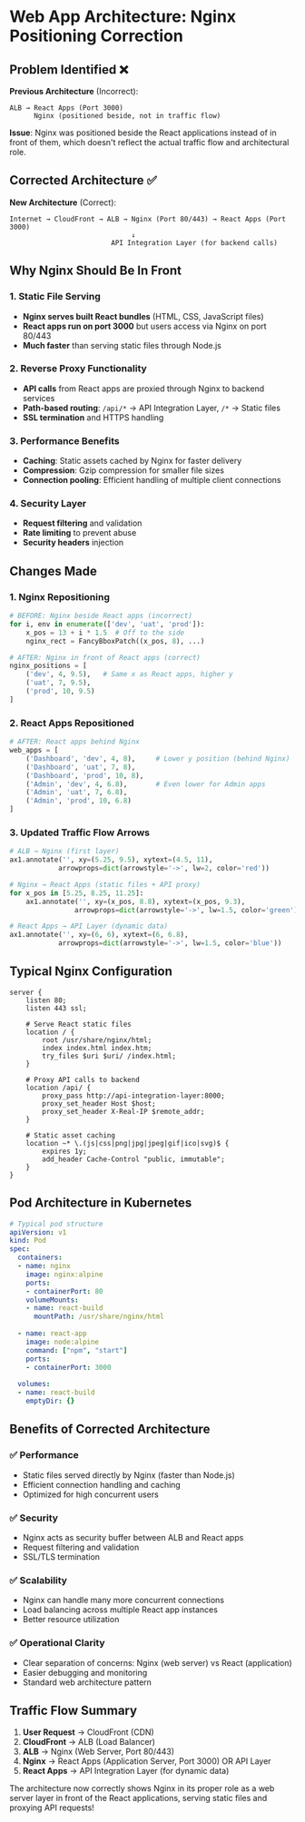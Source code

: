 # Web App Architecture: Nginx Positioning Correction

## Problem Identified ❌

**Previous Architecture** (Incorrect):
```
ALB → React Apps (Port 3000)
      Nginx (positioned beside, not in traffic flow)
```

**Issue**: Nginx was positioned beside the React applications instead of in front of them, which doesn't reflect the actual traffic flow and architectural role.

## Corrected Architecture ✅

**New Architecture** (Correct):
```
Internet → CloudFront → ALB → Nginx (Port 80/443) → React Apps (Port 3000)
                              ↓
                         API Integration Layer (for backend calls)
```

## Why Nginx Should Be In Front

### **1. Static File Serving**
- **Nginx serves built React bundles** (HTML, CSS, JavaScript files)
- **React apps run on port 3000** but users access via Nginx on port 80/443
- **Much faster** than serving static files through Node.js

### **2. Reverse Proxy Functionality**
- **API calls** from React apps are proxied through Nginx to backend services
- **Path-based routing**: `/api/*` → API Integration Layer, `/*` → Static files
- **SSL termination** and HTTPS handling

### **3. Performance Benefits**
- **Caching**: Static assets cached by Nginx for faster delivery
- **Compression**: Gzip compression for smaller file sizes
- **Connection pooling**: Efficient handling of multiple client connections

### **4. Security Layer**
- **Request filtering** and validation
- **Rate limiting** to prevent abuse
- **Security headers** injection

## Changes Made

### **1. Nginx Repositioning**
```python
# BEFORE: Nginx beside React apps (incorrect)
for i, env in enumerate(['dev', 'uat', 'prod']):
    x_pos = 13 + i * 1.5  # Off to the side
    nginx_rect = FancyBboxPatch((x_pos, 8), ...)

# AFTER: Nginx in front of React apps (correct)
nginx_positions = [
    ('dev', 4, 9.5),   # Same x as React apps, higher y
    ('uat', 7, 9.5), 
    ('prod', 10, 9.5)
]
```

### **2. React Apps Repositioned**
```python
# AFTER: React apps behind Nginx
web_apps = [
    ('Dashboard', 'dev', 4, 8),     # Lower y position (behind Nginx)
    ('Dashboard', 'uat', 7, 8), 
    ('Dashboard', 'prod', 10, 8),
    ('Admin', 'dev', 4, 6.8),       # Even lower for Admin apps
    ('Admin', 'uat', 7, 6.8),
    ('Admin', 'prod', 10, 6.8)
]
```

### **3. Updated Traffic Flow Arrows**
```python
# ALB → Nginx (first layer)
ax1.annotate('', xy=(5.25, 9.5), xytext=(4.5, 11),
            arrowprops=dict(arrowstyle='->', lw=2, color='red'))

# Nginx → React Apps (static files + API proxy)
for x_pos in [5.25, 8.25, 11.25]:
    ax1.annotate('', xy=(x_pos, 8.8), xytext=(x_pos, 9.3),
                arrowprops=dict(arrowstyle='->', lw=1.5, color='green'))

# React Apps → API Layer (dynamic data)
ax1.annotate('', xy=(6, 6), xytext=(6, 6.8),
            arrowprops=dict(arrowstyle='->', lw=1.5, color='blue'))
```

## Typical Nginx Configuration

```nginx
server {
    listen 80;
    listen 443 ssl;
    
    # Serve React static files
    location / {
        root /usr/share/nginx/html;
        index index.html index.htm;
        try_files $uri $uri/ /index.html;
    }
    
    # Proxy API calls to backend
    location /api/ {
        proxy_pass http://api-integration-layer:8000;
        proxy_set_header Host $host;
        proxy_set_header X-Real-IP $remote_addr;
    }
    
    # Static asset caching
    location ~* \.(js|css|png|jpg|jpeg|gif|ico|svg)$ {
        expires 1y;
        add_header Cache-Control "public, immutable";
    }
}
```

## Pod Architecture in Kubernetes

```yaml
# Typical pod structure
apiVersion: v1
kind: Pod
spec:
  containers:
  - name: nginx
    image: nginx:alpine
    ports:
    - containerPort: 80
    volumeMounts:
    - name: react-build
      mountPath: /usr/share/nginx/html
  
  - name: react-app
    image: node:alpine
    command: ["npm", "start"]
    ports:
    - containerPort: 3000
  
  volumes:
  - name: react-build
    emptyDir: {}
```

## Benefits of Corrected Architecture

### **✅ Performance**
- Static files served directly by Nginx (faster than Node.js)
- Efficient connection handling and caching
- Optimized for high concurrent users

### **✅ Security**
- Nginx acts as security buffer between ALB and React apps
- Request filtering and validation
- SSL/TLS termination

### **✅ Scalability**
- Nginx can handle many more concurrent connections
- Load balancing across multiple React app instances
- Better resource utilization

### **✅ Operational Clarity**
- Clear separation of concerns: Nginx (web server) vs React (application)
- Easier debugging and monitoring
- Standard web architecture pattern

## Traffic Flow Summary

1. **User Request** → CloudFront (CDN)
2. **CloudFront** → ALB (Load Balancer)  
3. **ALB** → Nginx (Web Server, Port 80/443)
4. **Nginx** → React Apps (Application Server, Port 3000) OR API Layer
5. **React Apps** → API Integration Layer (for dynamic data)

The architecture now correctly shows Nginx in its proper role as a web server layer in front of the React applications, serving static files and proxying API requests!